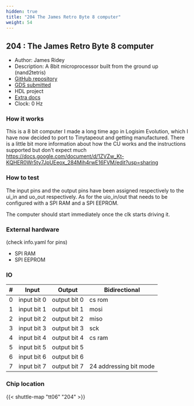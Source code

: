 ```yaml
---
hidden: true
title: "204 The James Retro Byte 8 computer"
weight: 54
---
```


## 204 : The James Retro Byte 8 computer

* Author: James Ridey
* Description: A 8bit microprocessor built from the ground up (nand2tetris)
* [GitHub repository](https://github.com/AeroX2/tt06-jrb8-computer)
* [GDS submitted](https://github.com/AeroX2/tt06-jrb8-computer/actions/runs/8723705761)
* HDL project
* [Extra docs]()
* Clock: 0 Hz

### How it works

This is a 8 bit computer I made a long time ago in Logisim Evolution, which I have now decided to port to Tinytapeout and getting manufactured.
There is a little bit more information about how the CU works and the instructions supported but don't expect much
https://docs.google.com/document/d/1ZVZw_Kt-KQHER0Wr5ty7JpUEeox_284Mih4rwE16FVM/edit?usp=sharing

### How to test

The input pins and the output pins have been assigned respectively to the ui_in and uo_out respectively. As for the uio_in/out that needs to be configured with a SPI RAM and a SPI EEPROM.

The computer should start immediately once the clk starts driving it.

### External hardware

(check info.yaml for pins)

- SPI RAM
- SPI EEPROM


### IO

| #             | Input    | Output   | Bidirectional   |
| ------------- | -------- | -------- | --------------- |
| 0 | input bit 0  | output bit 0  | cs rom        |
| 1 | input bit 1  | output bit 1  | mosi        |
| 2 | input bit 2  | output bit 2  | miso        |
| 3 | input bit 3  | output bit 3  | sck        |
| 4 | input bit 4  | output bit 4  | cs ram        |
| 5 | input bit 5  | output bit 5  |         |
| 6 | input bit 6  | output bit 6  |         |
| 7 | input bit 7  | output bit 7  | 24 addressing bit mode        |


### Chip location

{{< shuttle-map "tt06" "204" >}}
